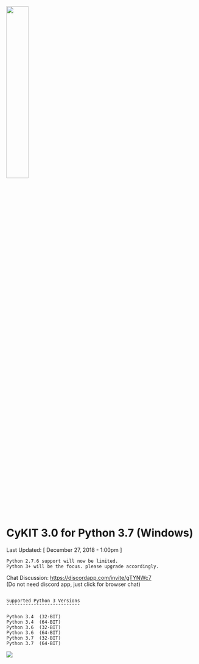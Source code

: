 <img src="https://raw.githubusercontent.com/CymatiCorp/CyKit/git-images/Images/CyKIT-1.png" width=34% height=34%  />

CyKIT 3.0 for Python 3.7 (Windows)
=

Last Updated: [ December 27, 2018 - 1:00pm ]

```
Python 2.7.6 support will now be limited.
Python 3+ will be the focus. please upgrade accordingly.
```


Chat Discussion: https://discordapp.com/invite/gTYNWc7 <br>
(Do not need discord app, just click for browser chat)

```

Supported Python 3 Versions
¯¯¯¯¯¯¯¯¯¯¯¯¯¯¯¯¯¯¯¯¯¯¯¯¯¯¯

Python 3.4  (32-BIT)
Python 3.4  (64-BIT)
Python 3.6  (32-BIT)
Python 3.6  (64-BIT)
Python 3.7  (32-BIT)
Python 3.7  (64-BIT)

```

<img src="https://raw.githubusercontent.com/CymatiCorp/CyKit/git-images/Images/CyKIT-Flowchart.png" />
